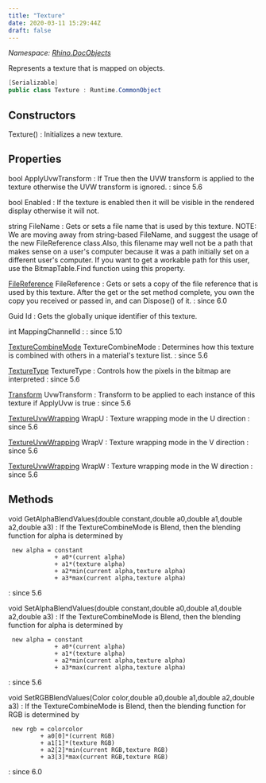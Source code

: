 ```yaml
---
title: "Texture"
date: 2020-03-11 15:29:44Z
draft: false
---
```


*Namespace: [Rhino.DocObjects](../)*

Represents a texture that is mapped on objects.
```cs
[Serializable]
public class Texture : Runtime.CommonObject
```
## Constructors

Texture()
: Initializes a new texture.
## Properties

bool ApplyUvwTransform
: If True then the UVW transform is applied to the texture
     otherwise the UVW transform is ignored.
: since 5.6

bool Enabled
: If the texture is enabled then it will be visible in the rendered
     display otherwise it will not.

string FileName
: Gets or sets a file name that is used by this texture.
     NOTE: We are moving away from string-based FileName, and suggest
     the usage of the new FileReference class.Also, this filename may well not be a path that makes sense
     on a user's computer because it was a path initially set on
     a different user's computer. If you want to get a workable path
     for this user, use the BitmapTable.Find function using this
     property.

[FileReference](/rhinocommon/rhino/fileio/filereference/) FileReference
: Gets or sets a copy of the file reference that is used by this texture.
     After the get or the set method complete,
     you own the copy you received or passed in, and can Dispose() of it.
: since 6.0

Guid Id
: Gets the globally unique identifier of this texture.

int MappingChannelId
: 
: since 5.10

[TextureCombineMode](/rhinocommon/rhino/docobjects/texturecombinemode/) TextureCombineMode
: Determines how this texture is combined with others in a material's
     texture list.
: since 5.6

[TextureType](/rhinocommon/rhino/docobjects/texturetype/) TextureType
: Controls how the pixels in the bitmap are interpreted
: since 5.6

[Transform](/rhinocommon/rhino/geometry/transform/) UvwTransform
: Transform to be applied to each instance of this texture
     if ApplyUvw is true
: since 5.6

[TextureUvwWrapping](/rhinocommon/rhino/docobjects/textureuvwwrapping/) WrapU
: Texture wrapping mode in the U direction
: since 5.6

[TextureUvwWrapping](/rhinocommon/rhino/docobjects/textureuvwwrapping/) WrapV
: Texture wrapping mode in the V direction
: since 5.6

[TextureUvwWrapping](/rhinocommon/rhino/docobjects/textureuvwwrapping/) WrapW
: Texture wrapping mode in the W direction
: since 5.6
## Methods

void GetAlphaBlendValues(double constant,double a0,double a1,double a2,double a3)
: If the TextureCombineMode is Blend, then the blending function
     for alpha is determined by
     
     new alpha = constant
                 + a0*(current alpha)
                 + a1*(texture alpha)
                 + a2*min(current alpha,texture alpha)
                 + a3*max(current alpha,texture alpha)
: since 5.6

void SetAlphaBlendValues(double constant,double a0,double a1,double a2,double a3)
: If the TextureCombineMode is Blend, then the blending function
     for alpha is determined by
     
     new alpha = constant
                 + a0*(current alpha)
                 + a1*(texture alpha)
                 + a2*min(current alpha,texture alpha)
                 + a3*max(current alpha,texture alpha)
: since 5.6

void SetRGBBlendValues(Color color,double a0,double a1,double a2,double a3)
: If the TextureCombineMode is Blend, then the blending function
     for RGB is determined by
     
     new rgb = colorcolor
             + a0[0]*(current RGB)
             + a1[1]*(texture RGB)
             + a2[2]*min(current RGB,texture RGB)
             + a3[3]*max(current RGB,texture RGB)
: since 6.0
